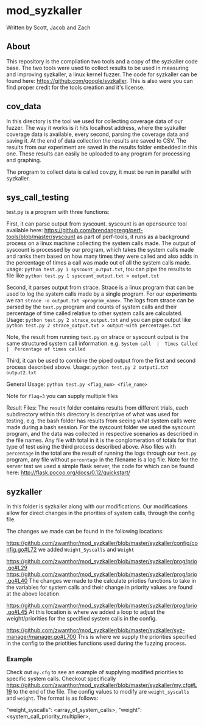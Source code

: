 # mod_syzkaller

Written by Scott, Jacob and Zach

## About
This repository is the compilation two tools and a copy of the syzkaller code base. The two tools were used to collect results to be used in measuring and improving syzkaller, a linux kernel fuzzer. The code for syzkaller can be found here: https://github.com/google/syzkaller. This is also were you can find proper credit for the tools creation and it's license.

## cov_data
In this directory is the tool we used for collecting coverage data of our fuzzer. The way it works is it hits localhost address, where the syzkaller coverage data is available, every second, parsing the coverage data and saving it. At the end of data collection the results are saved to CSV. The results from our experiment are saved in the results folder embedded in this one. These results can easily be uploaded to any program for processing and graphing.

The program to collect data is called cov.py, it must be run in parallel with syzkaller.

## sys_call_testing
test.py is a program with three functions:

First, it can parse output from syscount. syscount is an opensource tool available here: https://github.com/brendangregg/perf-tools/blob/master/syscount as part of perf-tools, it runs as a background process on a linux machine collecting the system calls made. The output of syscount is processed by our program, which takes the system calls made and ranks them based on how many times they were called and also adds in the percentage of times a call was made out of all the system calls made. usage: `python test.py 1 syscount_output.txt`, tou can pipe the results to file like `python test.py 1 syscount_output.txt > output.txt`

Second, it parses output from strace. Strace is a linux program that can be used to log the system calls made by a single program. For our experiments we ran `strace -o output.txt <program_name>`. The logs from strace can be parsed by the `test.py` program and counts of system calls and their percentage of time called relative to other system calls are calculated. Usage: `python test.py 2 strace_output.txt` and you can pipe output like `python test.py 2 strace_output.txt > output-with percentages.txt`

Note, the result from running `test.py` on strace or syscount output is the same structured system call information. e.g.
`System call  |  Times Called  |  Percentage of times called`

Third, it can be used to combine the piped output from the first and second process described above. Usage: `python test.py 2 output1.txt output2.txt`

General Usage:
`python test.py <flag_num> <file_name>`

Note for `flag=3` you can supply multiple files

Result Files:
The `result` folder contains results from different trials, each subdirectory within this directory is descriptive of what was used for testing, e.g. the bash folder has results from seeing what system calls were made during a bash session. For the syscount folder we used the syscount program, and the data was collected in respective scenarios as described in the file names. Any file with total in it is the conglomeration of totals for that type of test using the third process described above. Also files with `percentage` in the total are the result of running the logs through our `test.py` program, any file without `percentage` in the filename is a log file. Note for the server test we used a simple flask server, the code for which can be found here: http://flask.pocoo.org/docs/0.12/quickstart/

## syzkaller
In this folder is syzkaller along with our modifications. Our modifications allow for direct changes in the priorities of system calls, through the config file.

The changes we made can be found in the following locations:

https://github.com/zwanthor/mod_syzkaller/blob/master/syzkaller/config/config.go#L72
we added `Weight_Syscalls` and `Weight`

https://github.com/zwanthor/mod_syzkaller/blob/master/syzkaller/prog/prio.go#L29
https://github.com/zwanthor/mod_syzkaller/blob/master/syzkaller/prog/prio.go#L40
The changes we made to the calculate prioties functions to take in the variables for system calls and their change in priority values are found at the above location

https://github.com/zwanthor/mod_syzkaller/blob/master/syzkaller/prog/prio.go#L45
At this location is where we added a loop to adjust the weight/priorities for the specified system calls in the config.

https://github.com/zwanthor/mod_syzkaller/blob/master/syzkaller/syz-manager/manager.go#L700
This is where we supply the priorities specified in the config to the priotities functions used during the fuzzing process.

### Example
Check out `my.cfg` to see an example of supplying modified priorities to specific system calls. Checkout specifically
https://github.com/zwanthor/mod_syzkaller/blob/master/syzkaller/my.cfg#L19 to the end of the file. The config values to modify are `weight_syscalls` and `weight`. The format is as follows:

"weight_syscalls": <array_of_system_calls>,
"weight": <system_call_priority_multiplier>,
